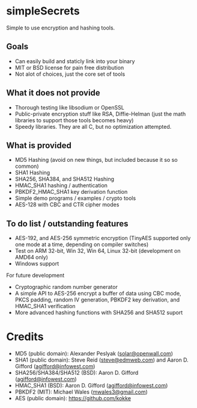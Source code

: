 # simpleSecrets

Simple to use encryption and hashing tools.

## Goals

* Can easily build and staticly link into your binary
* MIT or BSD license for pain free distribution
* Not alot of choices, just the core set of tools

## What it does not provide

* Thorough testing like libsodium or OpenSSL
* Public-private encryption stuff like RSA, Diffie-Helman (just the math
  libraries to support those tools becomes heavy)
* Speedy libraries.  They are all C, but no optimization attempted.

## What is provided

* MD5 Hashing (avoid on new things, but included because it so so common)
* SHA1 Hashing
* SHA256, SHA384, and SHA512 Hashing
* HMAC_SHA1 hashing / authentication
* PBKDF2_HMAC_SHA1 key derivation function
* Simple demo programs / examples / crypto tools
* AES-128 with CBC and CTR cipher modes

## To do list / outstanding features

* AES-192, and AES-256 symmetric encryption (TinyAES supported only one mode
  at a time, depending on compiler switches)
* Test on ARM 32-bit, Win 32, Win 64, Linux 32-bit (development on AMD64 only)
* Windows support

For future development

* Cryptographic random number generator
* A simple API to AES-256 encrypt a buffer of data using CBC mode, PKCS
  padding, random IV generation, PBKDF2 key derivation, and HMAC_SHA1
  verification
* More advanced hashing functions with SHA256 and SHA512 suport

# Credits

* MD5 (public domain): Alexander Peslyak (solar@openwall.com)
* SHA1 (public domain): Steve Reid (steve@edmweb.com) and Aaron D. Gifford
  (agifford@infowest.com)
* SHA256/SHA384/SHA512 (BSD): Aaron D. Gifford (agifford@infowest.com)
* HMAC_SHA1 (BSD): Aaron D. Gifford (agifford@infowest.com)
* PBKDF2 (MIT): Michael Wales (mwales3@gmail.com)
* AES (public domain): https://github.com/kokke

